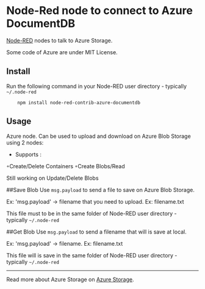 Node-Red node to connect to Azure DocumentDB
==============================

<a href="http://nodered.org" target="_new">Node-RED</a> nodes to talk to Azure Storage.

Some code of Azure are under MIT License.

Install
-------

Run the following command in your Node-RED user directory - typically `~/.node-red`

        npm install node-red-contrib-azure-documentdb

Usage
-----

Azure node. Can be used to upload and download on Azure Blob Storage using 2 nodes:

 - Supports :
 
◦Create/Delete Containers
◦Create Blobs/Read

Still working on Update/Delete Blobs

##Save Blob
Use `msg.payload` to send a file to save on Azure Blob Storage.

Ex: 'msg.payload' -> filename that you need to upload. Ex: filename.txt

This file must to be in the same folder of Node-RED user directory - typically `~/.node-red`

##Get Blob
Use `msg.payload` to send a filename that will is save at local.

Ex: 'msg.payload' -> filename. Ex: filename.txt

This file will is save in the same folder of Node-RED user directory - typically `~/.node-red`


-----

Read more about Azure Storage on <a href="https://azure.microsoft.com/pt-br/documentation/services/storage/">Azure Storage</a>.


